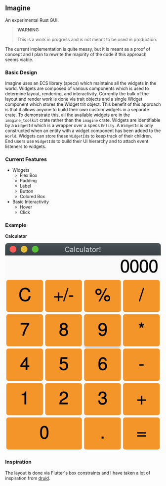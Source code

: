 ## Imagine

An experimental Rust GUI.

> **WARNING**
>
> This is a work in progress and is not meant to be used in production.

The current implementation is quite messy, but it is meant as a proof of concept and I plan to rewrite the majority of the code if this approach seems viable.

### Basic Design

Imagine uses an ECS library (specs) which maintains all the widgets in the world.
Widgets are composed of various components which is used to determine layout, rendering, and interactivity.
Currently the bulk of the layout and render work is done via trait objects and a single Widget component which stores the Widget trit object.
This benefit of this approach is that it allows anyone to build their own custom widgets in a separate crate.
To demonstrate this, all the available widgets are in the `imagine_toolkit` crate rather than the `imagine` crate.
Widgets are identifiable by a `WidgetId` which is a wrapper over a specs `Entity`. A `WidgetId` is only constructed when an entity with a widget component has been added to the `World`.
Widgets can store these `WidgetId`s to keep track of their children.
End users use `WidgetId`s to build their UI hierarchy and to attach event listeners to widgets.

### Current Features

- Widgets
  - Flex Box
  - Padding
  - Label
  - Button
  - Colored Box
- Basic Interactivity
  - Hover
  - Click

### Example

**Calculator**

![Calculator](calc-example.png)

### Inspiration

The layout is done via Flutter's box constraints and I have taken a lot of inspiration from
[druid](https://github.com/xi-editor/druid).
